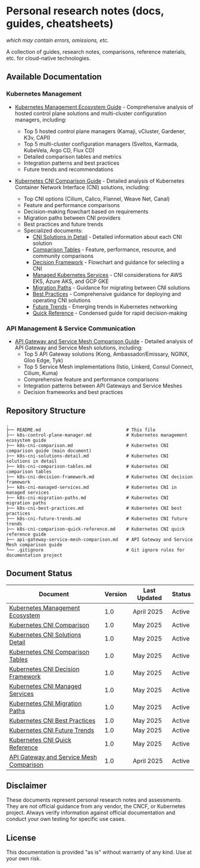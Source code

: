 # Personal research notes (docs, guides, cheatsheets)
_which may contain errors, omissions, etc._

A collection of guides, research notes, comparisons, reference materials, etc. for cloud-native technologies.

## Available Documentation

### Kubernetes Management
- [Kubernetes Management Ecosystem Guide](k8s-control-plane-manager.md) - Comprehensive analysis of hosted control plane solutions and multi-cluster configuration managers, including:
  - Top 5 hosted control plane managers (Kamaji, vCluster, Gardener, K3v, CAPI)
  - Top 5 multi-cluster configuration managers (Sveltos, Karmada, KubeVela, Argo CD, Flux CD)
  - Detailed comparison tables and metrics
  - Integration patterns and best practices
  - Future trends and recommendations

- [Kubernetes CNI Comparison Guide](k8s-cni-comparison.md) - Detailed analysis of Kubernetes Container Network Interface (CNI) solutions, including:
  - Top CNI options (Cilium, Calico, Flannel, Weave Net, Canal)
  - Feature and performance comparisons
  - Decision-making flowchart based on requirements
  - Migration paths between CNI providers
  - Best practices and future trends
  - Specialized documents:
    - [CNI Solutions in Detail](k8s-cni-solutions-detail.md) - Detailed information about each CNI solution
    - [Comparison Tables](k8s-cni-comparison-tables.md) - Feature, performance, resource, and community comparisons
    - [Decision Framework](k8s-cni-decision-framework.md) - Flowchart and guidance for selecting a CNI
    - [Managed Kubernetes Services](k8s-cni-managed-services.md) - CNI considerations for AWS EKS, Azure AKS, and GCP GKE
    - [Migration Paths](k8s-cni-migration-paths.md) - Guidance for migrating between CNI solutions
    - [Best Practices](k8s-cni-best-practices.md) - Comprehensive guidance for deploying and operating CNI solutions
    - [Future Trends](k8s-cni-future-trends.md) - Emerging trends in Kubernetes networking
    - [Quick Reference](k8s-cni-comparison-quick-reference.md) - Condensed guide for rapid decision-making

### API Management & Service Communication
- [API Gateway and Service Mesh Comparison Guide](api-gateway-service-mesh-comparison.md) - Detailed analysis of API Gateway and Service Mesh solutions, including:
  - Top 5 API Gateway solutions (Kong, Ambassador/Emissary, NGINX, Gloo Edge, Tyk)
  - Top 5 Service Mesh implementations (Istio, Linkerd, Consul Connect, Cilium, Kuma)
  - Comprehensive feature and performance comparisons
  - Integration patterns between API Gateways and Service Meshes
  - Decision frameworks and best practices

## Repository Structure

```
.
├── README.md                                # This file
├── k8s-control-plane-manager.md             # Kubernetes management ecosystem guide
├── k8s-cni-comparison.md                    # Kubernetes CNI comparison guide (main document)
├── k8s-cni-solutions-detail.md              # Kubernetes CNI solutions in detail
├── k8s-cni-comparison-tables.md             # Kubernetes CNI comparison tables
├── k8s-cni-decision-framework.md            # Kubernetes CNI decision framework
├── k8s-cni-managed-services.md              # Kubernetes CNI in managed services
├── k8s-cni-migration-paths.md               # Kubernetes CNI migration paths
├── k8s-cni-best-practices.md                # Kubernetes CNI best practices
├── k8s-cni-future-trends.md                 # Kubernetes CNI future trends
├── k8s-cni-comparison-quick-reference.md    # Kubernetes CNI quick reference guide
├── api-gateway-service-mesh-comparison.md   # API Gateway and Service Mesh comparison guide
└── .gitignore                               # Git ignore rules for documentation project
```

## Document Status

| Document | Version | Last Updated | Status |
|----------|---------|--------------|--------|
| [Kubernetes Management Ecosystem](k8s-control-plane-manager.md) | 1.0 | April 2025 | Active |
| [Kubernetes CNI Comparison](k8s-cni-comparison.md) | 1.0 | May 2025 | Active |
| [Kubernetes CNI Solutions Detail](k8s-cni-solutions-detail.md) | 1.0 | May 2025 | Active |
| [Kubernetes CNI Comparison Tables](k8s-cni-comparison-tables.md) | 1.0 | May 2025 | Active |
| [Kubernetes CNI Decision Framework](k8s-cni-decision-framework.md) | 1.0 | May 2025 | Active |
| [Kubernetes CNI Managed Services](k8s-cni-managed-services.md) | 1.0 | May 2025 | Active |
| [Kubernetes CNI Migration Paths](k8s-cni-migration-paths.md) | 1.0 | May 2025 | Active |
| [Kubernetes CNI Best Practices](k8s-cni-best-practices.md) | 1.0 | May 2025 | Active |
| [Kubernetes CNI Future Trends](k8s-cni-future-trends.md) | 1.0 | May 2025 | Active |
| [Kubernetes CNI Quick Reference](k8s-cni-comparison-quick-reference.md) | 1.0 | May 2025 | Active |
| [API Gateway and Service Mesh Comparison](api-gateway-service-mesh-comparison.md) | 1.0 | April 2025 | Active |

## Disclaimer

These documents represent personal research notes and assessments. They are not official guidance from any vendor, the CNCF, or Kubernetes project. Always verify information against official documentation and conduct your own testing for specific use cases.

## License

This documentation is provided "as is" without warranty of any kind. Use at your own risk.